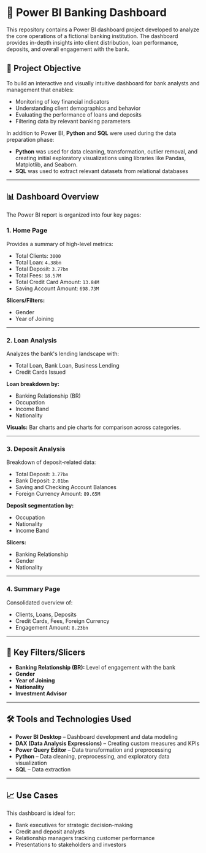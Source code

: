 # 🏦 Power BI Banking Dashboard

This repository contains a Power BI dashboard project developed to analyze the core operations of a fictional banking institution. The dashboard provides in-depth insights into client distribution, loan performance, deposits, and overall engagement with the bank.

## 📌 Project Objective

To build an interactive and visually intuitive dashboard for bank analysts and management that enables:
- Monitoring of key financial indicators
- Understanding client demographics and behavior
- Evaluating the performance of loans and deposits
- Filtering data by relevant banking parameters

In addition to Power BI, **Python** and **SQL** were used during the data preparation phase:
- **Python** was used for data cleaning, transformation, outlier removal, and creating initial exploratory visualizations using libraries like Pandas, Matplotlib, and Seaborn.
- **SQL** was used to extract relevant datasets from relational databases

---

## 📊 Dashboard Overview

The Power BI report is organized into four key pages:

### 1. Home Page
Provides a summary of high-level metrics:
- Total Clients: `3000`
- Total Loan: `4.38bn`
- Total Deposit: `3.77bn`
- Total Fees: `18.57M`
- Total Credit Card Amount: `13.84M`
- Saving Account Amount: `698.73M`

**Slicers/Filters:**
- Gender
- Year of Joining

---

### 2. Loan Analysis
Analyzes the bank's lending landscape with:
- Total Loan, Bank Loan, Business Lending
- Credit Cards Issued

**Loan breakdown by:**
- Banking Relationship (BR)
- Occupation
- Income Band
- Nationality

**Visuals:** Bar charts and pie charts for comparison across categories.

---

### 3. Deposit Analysis
Breakdown of deposit-related data:
- Total Deposit: `3.77bn`
- Bank Deposit: `2.01bn`
- Saving and Checking Account Balances
- Foreign Currency Amount: `89.65M`

**Deposit segmentation by:**
- Occupation
- Nationality
- Income Band

**Slicers:**
- Banking Relationship
- Gender
- Nationality

---

### 4. Summary Page
Consolidated overview of:
- Clients, Loans, Deposits
- Credit Cards, Fees, Foreign Currency
- Engagement Amount: `8.23bn`

---

## 🧩 Key Filters/Slicers

- **Banking Relationship (BR):** Level of engagement with the bank
- **Gender**
- **Year of Joining**
- **Nationality**
- **Investment Advisor**

---

## 🛠️ Tools and Technologies Used

- **Power BI Desktop** – Dashboard development and data modeling
- **DAX (Data Analysis Expressions)** – Creating custom measures and KPIs
- **Power Query Editor** – Data transformation and preprocessing
- **Python** – Data cleaning, preprocessing, and exploratory data visualization
- **SQL** – Data extraction

---

## 📈 Use Cases

This dashboard is ideal for:
- Bank executives for strategic decision-making
- Credit and deposit analysts
- Relationship managers tracking customer performance
- Presentations to stakeholders and investors


